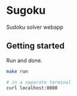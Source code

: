 # Sugoku
Sudoku solver webapp

## Getting started

Run and done.

```sh
make run

# in a separate terminal
curl localhost:8080
```
